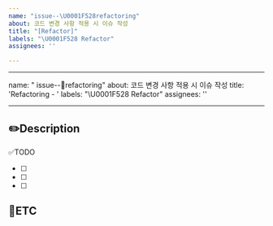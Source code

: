 ```yaml
---
name: "issue--\U0001F528refactoring"
about: 코드 변경 사항 적용 시 이슈 작성
title: "[Refactor]"
labels: "\U0001F528 Refactor"
assignees: ''

---
```


---
name: " issue--🔨refactoring"
about: 코드 변경 사항 적용 시 이슈 작성
title: 'Refactoring - '
labels: "\U0001F528 Refactor"
assignees: ''

---

✏️Description
-
<!--코드 수정 및 리팩토링에 관련된 이슈 설명-->

✅TODO
- [ ] <!-- todo -->
- [ ] <!-- todo -->
- [ ] <!-- todo -->

🐾ETC
-
